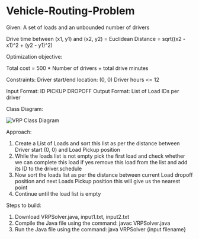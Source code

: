 # Vehicle-Routing-Problem

Given: A set of loads and an unbounded number of drivers

Drive time between (x1, y1) and (x2, y2) = Euclidean Distance = sqrt((x2 - x1)^2 + (y2 - y1)^2)

Optimization objective:

Total cost = 500 * Number of drivers + total drive minutes

Constraints:
Driver start/end location: (0, 0)
Driver hours <= 12

Input Format: ID PICKUP DROPOFF
Output Format: List of Load IDs per driver

Class Diagram:

![VRP Class Diagram](https://github.com/Vaibhav-Tiwari-1998/Vehicle-Routing-Problem/assets/76246451/5da59803-fb31-4010-b5e3-b369c5394a2c)

Approach:

1) Create a List of Loads and sort this list as per the distance between Driver start (0, 0) and Load Pickup position
2) While the loads list is not empty pick the first load and check whether we can complete this load if yes remove this load from the list and add its ID to the driver.schedule
3) Now sort the loads list as per the distance between current Load dropoff position and next Loads Pickup position this will give us the nearest point
4) Continue until the load list is empty

Steps to build:

1) Download VRPSolver.java, input1.txt, input2.txt
2) Compile the Java file using the command: javac VRPSolver.java
3) Run the Java file using the command: java VRPSolver {input filename}


